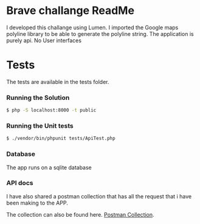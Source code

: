# Brave challange ReadMe

I developed this challange using Lumen. I imported the Google maps polyline library to be able to generate the polyline string. The application is purely api. No User interfaces


# Tests
The tests are available in the tests folder.

### Running the Solution

```sh
$ php -S localhost:8000 -t public
```
### Running the Unit tests

```sh
$ ./vendor/bin/phpunit tests/ApiTest.php
```

### Database

The app runs on a sqlite database


### API docs

I have also shared a postman collection that has all the request that i have been making to the APP.

The collection can also be found here. [Postman Collection](https://documenter.getpostman.com/view/949588/RznLEvPr).
 
